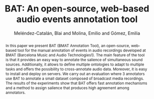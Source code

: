 --- 
title: "BAT: An open-source, web-based audio events annotation tool" 
abstract: "In this paper we present BAT (BMAT Annotation Tool), an open-source, web-based tool for the manual annotation of events in audio recordings developed at BMAT (Barcelona Music and Audio Technologies1). The main feature of the tool is that it provides an easy way to annotate the salience of simultaneous sound sources. Additionally, it allows to define multiple ontologies to adapt to multiple tasks and offers the possibility to cross-annotate audio data. Moreover, it is easy to install and deploy on servers. We carry out an evaluation where 3 annotators use BAT to annotate a small dataset composed of broadcast media recordings. The results of the experiments show that BAT offers fast annotation mechanisms and a method to assign salience that produces high agreement among annotators." 
address: "London" 
author: "Meléndez-Catalán, Blai and Molina, Emilio and Gómez, Emilia"
webAuthor: "Christian Baumann, Johanna Friederike, Jan-Torsten Milde" 
booktitle: "Proceedings of the International Web Audio Conference" 
editor: "Thalmann, Florian and Ewert, Sebastian" 
month: "Proceedings of the International Web Audio Conference"
pages: "1-4" 
publisher: "Queen Mary University of London" 
series: "WAC '18"
track: "Poster"  
year: "2017" 
id: "2017_EA_17" 
tags: year2017
media: none 
pdflink: /_data/papers/pdf/2017/2017_17.pdf
ISSN: 2663-5844
---